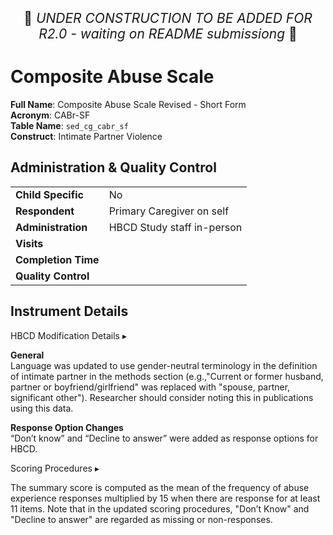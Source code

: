 <p style="text-align: center; font-size: 1.5em;">🚧 <i>UNDER CONSTRUCTION TO BE ADDED FOR R2.0 - waiting on README submissiong</i> 🚧 </p>

# Composite Abuse Scale

**Full Name**: Composite Abuse Scale Revised - Short Form                     
**Acronym**: CABr-SF                         
**Table Name**: `sed_cg_cabr_sf`              
**Construct**: Intimate Partner Violence

## Administration & Quality Control

<table class="table-no-vertical-lines" style="width: 100%; border-collapse: collapse; table-layout: fixed;">
<tbody>
<tr><td><b>Child Specific</b></td>
<td>No</td></tr>
<tr><td><b>Respondent</b></td>
<td>Primary Caregiver on self</td></tr>
<tr><td><b>Administration</b></td>
<td style="word-wrap: break-word; white-space: normal;">HBCD Study staff in-person</td></tr>
<tr><td><b>Visits</b></td>
<td></td></tr>
<tr><td><b>Completion Time</b></td>
<td></td></tr>
<tr><td><b>Quality Control</b></td>
<td style="word-wrap: break-word; white-space: normal;"></td></tr>
</tbody>
</table>

## Instrument Details

<div id="hbcd-mod" class="table-banner" onclick="toggleCollapse(this)">
<span class="emoji"><i class="fa fa-gear"></i></span>
<span class="text-with-link">
  <span class="text">HBCD Modification Details</i></span>
  <a class="anchor-link" href="#hbcd-mod" title="Copy link">
  <i class="fa-solid fa-link"></i>
  </a>
  </span>
  <span class="arrow">▸</span>
</div>
<div class="table-collapsible-content">
<p><b>General</b><br>
Language was updated to use gender-neutral terminology in the definition of intimate partner in the methods section (e.g.,"Current or former husband, partner or boyfriend/girlfriend" was replaced with "spouse, partner, significant other"). Researcher should consider noting this in publications using this data.</p>
<p><b>Response Option Changes</b><br>
“Don’t know” and “Decline to answer” were added as response options for HBCD.</p>
</div>

<div id="scoring" class="table-banner" onclick="toggleCollapse(this)">
  <span class="emoji"><i class="fa fa-calculator"></i></span>
  <span class="text-with-link">
  <span class="text">Scoring Procedures</span>
  <a class="anchor-link" href="#scoring" title="Copy link">
  <i class="fa-solid fa-link"></i>
  </a>
  </span>
  <span class="arrow">▸</span>
</div>
<div class="collapsible-content">
<p>The summary score is computed as the mean of the frequency of abuse experience responses multiplied by 15 when there are response for at least 11 items. Note that in the updated scoring procedures, "Don’t Know" and "Decline to answer" are regarded as missing or non-responses.</p>
</div>